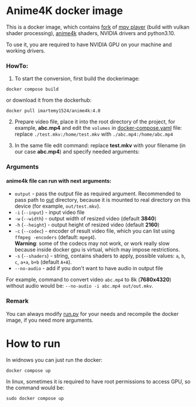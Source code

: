 # Anime4K docker image

This is a docker image, which contains [fork](https://github.com/imartemy1524/mpv) of [mpv player](https://github.com/mpv-player/mpv) (build with vulkan shader processing),
[anime4k](https://github.com/bloc97/Anime4K) shaders, NVIDIA drivers and python3.10.

To use it, you are required to have NVIDIA GPU on your machine and working drivers.


### HowTo:
1) To start the conversion, first build the dockerimage:
```shell
docker compose build
``` 
or download it from the dockerhub:
```shell
docker pull imartemy1524/anime4k:4.0
```

2) Prepare video file, place it into the root directory of the project, for example, **abc.mp4** and edit the `volumes` in [docker-compose.yaml](docker-compose.yaml) file: replace `./test.mkv:/home/test.mkv` with `./abc.mp4:/home/abc.mp4`


3) In the same file edit command: replace **test.mkv** with your filename (in our case **abc.mp4**) and specify needed arguments:


### Arguments
#### anime4k file can run with next arguments:

- `output` - pass the output file as required argument. Recommended to pass path to [out](out) directory, because it is mounted to real directory on this device (for example, `out/test.mkv`).
- `-i` (`--input`) - input video file
- `-w` (`--width`) - output width of resized video (default **3840**)
- `-h` (`--height`) - output height of resized video (default **2160**)
- `-c` (`--codec`) - encoder of result video file, which you can list using `ffmpeg -encoders` (default: `mpeg4`).
<br> **Warning**: some of the codecs may not work, or work really slow because inside docker gpu is virtual, which may impose restrictions.
- `-s` (`--shaders`) - string, contains shaders to apply, possible values: `a`, `b`, `c`, `a+a`, `b+b` (default `A+A`). 
- `--no-audio` - add if you don't want to have audio in output file

For example, command to convert video `abc.mp4` to 8k (**7680x4320**) without audio would be:
`--no-audio -i abc.mp4 out/out.mkv`.


### Remark

You can always modify [run.py](run.py) for your needs and recompile the docker image, if you need more arguments.




# How to run

In widnows you can just run the docker:
```shell
docker compose up
```

In linux, sometimes it is required to have root permissions to access GPU, so the command would be:
```shell
sudo docker compose up
```

 

